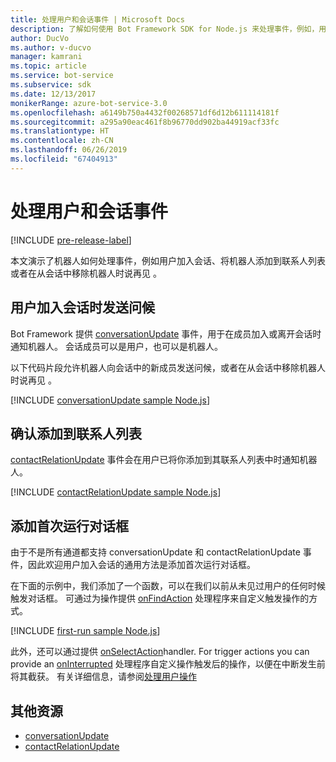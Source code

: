 ```yaml
---
title: 处理用户和会话事件 | Microsoft Docs
description: 了解如何使用 Bot Framework SDK for Node.js 来处理事件，例如，用户加入会话。
author: DucVo
ms.author: v-ducvo
manager: kamrani
ms.topic: article
ms.service: bot-service
ms.subservice: sdk
ms.date: 12/13/2017
monikerRange: azure-bot-service-3.0
ms.openlocfilehash: a6149b750a4432f00268571df6d12b611114181f
ms.sourcegitcommit: a295a90eac461f8b96770dd902ba44919acf33fc
ms.translationtype: HT
ms.contentlocale: zh-CN
ms.lasthandoff: 06/26/2019
ms.locfileid: "67404913"
---
```

# <a name="handle-user-and-conversation-events"></a>处理用户和会话事件

[!INCLUDE [pre-release-label](../includes/pre-release-label-v3.md)]

本文演示了机器人如何处理事件，例如用户加入会话、将机器人添加到联系人列表或者在从会话中移除机器人时说再见  。


## <a name="greet-a-user-on-conversation-join"></a>用户加入会话时发送问候
Bot Framework 提供 [conversationUpdate][conversationUpdate] 事件，用于在成员加入或离开会话时通知机器人。 会话成员可以是用户，也可以是机器人。

以下代码片段允许机器人向会话中的新成员发送问候，或者在从会话中移除机器人时说再见  。

[!INCLUDE [conversationUpdate sample Node.js](../includes/snippet-code-node-conversationupdate-1.md)]

## <a name="acknowledge-add-to-contacts-list"></a>确认添加到联系人列表

[contactRelationUpdate][contactRelationUpdate] 事件会在用户已将你添加到其联系人列表中时通知机器人。

[!INCLUDE [contactRelationUpdate sample Node.js](../includes/snippet-code-node-contactrelationupdate-1.md)]

## <a name="add-a-first-run-dialog"></a>添加首次运行对话框

由于不是所有通道都支持 conversationUpdate  和 contactRelationUpdate  事件，因此欢迎用户加入会话的通用方法是添加首次运行对话框。

在下面的示例中，我们添加了一个函数，可以在我们以前从未见过用户的任何时候触发对话框。 可通过为操作提供 [onFindAction][onFindAction] 处理程序来自定义触发操作的方式。 

[!INCLUDE [first-run sample Node.js](../includes/snippet-code-node-first-run-dialog-1.md)]

此外，还可以通过提供 [onSelectAction][onSelectAction]handler. For trigger actions you can provide an [onInterrupted][onInterrupted] 处理程序自定义操作触发后的操作，以便在中断发生前将其截获。 有关详细信息，请参阅[处理用户操作](bot-builder-nodejs-dialog-actions.md)

## <a name="additional-resources"></a>其他资源

* [conversationUpdate][conversationUpdate]
* [contactRelationUpdate][contactRelationUpdate]

[conversationUpdate]: https://docs.botframework.com/node/builder/chat-reference/interfaces/_botbuilder_d_.iconversationupdate.html
[contactRelationUpdate]: https://docs.botframework.com/node/builder/chat-reference/interfaces/_botbuilder_d_.icontactrelationupdate.html

[onFindAction]: https://docs.botframework.com/node/builder/chat-reference/interfaces/_botbuilder_d_.itriggeractionoptions#onfindaction
[onSelectAction]: https://docs.botframework.com/node/builder/chat-reference/interfaces/_botbuilder_d_.itriggeractionoptions#onselectaction
[onInterrupted]: https://docs.botframework.com/node/builder/chat-reference/interfaces/_botbuilder_d_.itriggeractionoptions#oninterrupted

[SendTyping]: https://docs.botframework.com/node/builder/chat-reference/classes/_botbuilder_d_.session#sendtyping
[IMessage]: http://docs.botframework.com/node/builder/chat-reference/interfaces/_botbuilder_d_.imessage
[ChatConnector]: https://docs.botframework.com/node/builder/chat-reference/classes/_botbuilder_d_.chatconnector.html
[session_userData]: https://docs.botframework.com/node/builder/chat-reference/classes/_botbuilder_d_.session.html#userdata
